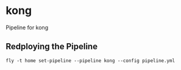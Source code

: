# kong
Pipeline for kong


## Redploying the Pipeline
```
fly -t home set-pipeline --pipeline kong --config pipeline.yml
```
